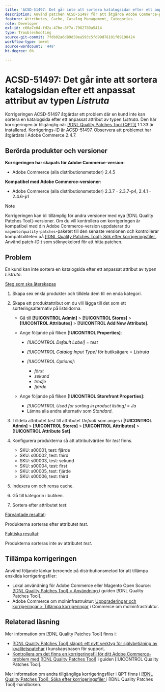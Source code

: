 ```yaml
---
title: 'ACSD-51497: Det går inte att sortera katalogsidan efter ett anpassat attribut av typen Listruta'
description: Använd patchen ACSD-51497 för att åtgärda Adobe Commerce-problemet där en kund inte kan sortera en katalogsida efter anpassade attribut av typen listruta.
feature: Attributes, Cache, Catalog Management, Categories
role: Developer
exl-id: c66a7e04-fd2a-47be-8f7a-7982780a5414
type: Troubleshooting
source-git-commit: 7fdb02a6d89d50ea593c5fd99d78101f89198424
workflow-type: tm+mt
source-wordcount: '448'
ht-degree: 0%

---
```


# ACSD-51497: Det går inte att sortera katalogsidan efter ett anpassat attribut av typen *Listruta*

Korrigeringen ACSD-51497 åtgärdar ett problem där en kund inte kan sortera en katalogsida efter ett anpassat attribut av typen *Listruta*. Den här korrigeringen är tillgänglig när [[!DNL Quality Patches Tool (QPT)]](https://experienceleague.adobe.com/en/docs/commerce-operations/tools/quality-patches-tool/quality-patches-tool-to-self-serve-quality-patches) 1.1.33 är installerad. Korrigerings-ID är ACSD-51497. Observera att problemet har åtgärdats i Adobe Commerce 2.4.7.

## Berörda produkter och versioner

**Korrigeringen har skapats för Adobe Commerce-version:**

* Adobe Commerce (alla distributionsmetoder) 2.4.5

**Kompatibel med Adobe Commerce-versioner:**

* Adobe Commerce (alla distributionsmetoder) 2.3.7 - 2.3.7-p4, 2.4.1 - 2.4.6-p1

>[!NOTE]
>
>Korrigeringen kan bli tillämplig för andra versioner med nya [!DNL Quality Patches Tool]-versioner. Om du vill kontrollera om korrigeringen är kompatibel med din Adobe Commerce-version uppdaterar du `magento/quality-patches`-paketet till den senaste versionen och kontrollerar kompatibiliteten på [[!DNL Quality Patches Tool]: Sök efter korrigeringsfiler ](https://experienceleague.adobe.com/tools/commerce-quality-patches/index.html). Använd patch-ID:t som söknyckelord för att hitta patchen.

## Problem

En kund kan inte sortera en katalogsida efter ett anpassat attribut av typen *Listruta*.

<u>Steg som ska återskapas</u>

1. Skapa sex enkla produkter och tilldela dem till en enda kategori.
1. Skapa ett produktattribut om du vill lägga till det som ett sorteringsalternativ på listsidorna.

   * Gå till **[!UICONTROL Admin]** > **[!UICONTROL Stores]** > **[!UICONTROL Attributes]** > **[!UICONTROL Add New Attribute]**.
   * Ange följande på fliken **[!UICONTROL Properties]**:

      * *[!UICONTROL Default Label]* = *test*
      * *[!UICONTROL Catalog Input Type]* för butiksägare = *Listruta*
      * *[!UICONTROL Options]*:

         * *först*
         * *sekund*
         * *tredje*
         * *fjärde*

   * Ange följande på fliken **[!UICONTROL Storefront Properties]**:

      * *[!UICONTROL Used for sorting in product listing]* = *Ja*
      * Lämna alla andra alternativ som *Standard*.

1. Tilldela attributet *test* till attributet *Default* som anges i **[!UICONTROL Admin]** > **[!UICONTROL Stores]** > **[!UICONTROL Attributes]** > **[!UICONTROL Attribute Set]**.
1. Konfigurera produkterna så att attributvärden för *test* finns.

   * SKU: s00001, test: fjärde
   * SKU: s00002, test: third
   * SKU: s00003, test: sekund
   * SKU: s00004, test: first
   * SKU: s00005, test: fjärde
   * SKU: s00006, test: third

1. Indexera om och rensa cache.
1. Gå till kategorin i butiken.
1. Sortera efter attributet *test*.

<u>Förväntade resultat</u>:

Produkterna sorteras efter attributet *test*.

<u>Faktiska resultat</u>:

Produkterna sorteras inte av attributet *test*.

## Tillämpa korrigeringen

Använd följande länkar beroende på distributionsmetod för att tillämpa enskilda korrigeringsfiler:

* Lokal användning för Adobe Commerce eller Magento Open Source: [[!DNL Quality Patches Tool] > Användning ](/help/tools/quality-patches-tool/usage.md) i guiden [!DNL Quality Patches Tool].
* Adobe Commerce om molninfrastruktur: [Uppgraderingar och korrigeringar > Tillämpa korrigeringar](https://experienceleague.adobe.com/docs/commerce-cloud-service/user-guide/develop/upgrade/apply-patches.html) i Commerce om molninfrastruktur.

## Relaterad läsning

Mer information om [!DNL Quality Patches Tool] finns i:

* [[!DNL Quality Patches Tool] släppt: ett nytt verktyg för självbetjäning av kvalitetspatchar](https://experienceleague.adobe.com/en/docs/commerce-operations/tools/quality-patches-tool/quality-patches-tool-to-self-serve-quality-patches) i kunskapsbasen för support.
* [Kontrollera om det finns en korrigeringsfil för ditt Adobe Commerce-problem med  [!DNL Quality Patches Tool]](/help/tools/quality-patches-tool/patches-available-in-qpt/check-patch-for-magento-issue-with-magento-quality-patches.md) i guiden [!UICONTROL Quality Patches Tool].


Mer information om andra tillgängliga korrigeringsfiler i QPT finns i [[!DNL Quality Patches Tool]: Söka efter korrigeringsfiler ](https://experienceleague.adobe.com/tools/commerce-quality-patches/index.html) i [!DNL Quality Patches Tool]-handboken.
